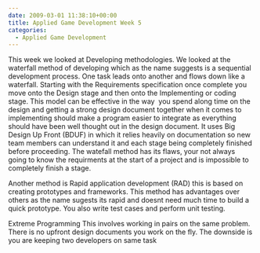 ```yaml
---
date: 2009-03-01 11:38:10+00:00
title: Applied Game Development Week 5
categories:
  - Applied Game Development
---
```


This week we looked at Developing methodologies. We looked at the waterfall method of developing which as the name suggests is a sequential development process. One task leads onto another and flows down like a waterfall. Starting with the Requirements specification once complete you move onto the Design stage and then onto the Implementing or coding stage. This model can be effective in the way  you spend along time on the design and getting a strong design document together when it comes to implementing should make a program easier to integrate as everything should have been well thought out in the design document. It uses Big Design Up Front (BDUF) in which it relies heavily on documentation so new team members can understand it and each stage being completely finished before proceeding. The watefall method has its flaws, your not always going to know the requirments at the start of a project and is impossible to completely finish a stage.

Another method is Rapid application development (RAD) this is based on creating prototypes and frameworks. This method has advantages over others as the name sugests its rapid and doesnt need much time to build a quick prototype. You also write test cases and perform unit testing.

Extreme Programming This involves working in pairs on the same problem. There is no upfront design documents you work on the fly. The downside is you are keeping two developers on same task
